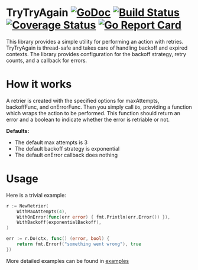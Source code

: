 # TryTryAgain [![GoDoc](https://godoc.org/github.com/ynori7/trytryagain?status.png)](https://godoc.org/github.com/ynori7/trytryagain) [![Build Status](https://travis-ci.org/ynori7/trytryagain.svg?branch=master)](https://travis-ci.com/github/ynori7/trytryagain) [![Coverage Status](https://coveralls.io/repos/github/ynori7/trytryagain/badge.svg?branch=master)](https://coveralls.io/github/ynori7/trytryagain?branch=master) [![Go Report Card](https://goreportcard.com/badge/ynori7/trytryagain)](https://goreportcard.com/report/github.com/ynori7/trytryagain)
This library provides a simple utility for performing an action with retries. TryTryAgain is thread-safe and takes 
care of handling backoff and expired contexts. The library provides configuration for the backoff strategy, retry 
counts, and a callback for errors.

# How it works
A retrier is created with the specified options for maxAttempts, backoffFunc, and onErrorFunc. Then you simply call `Do`, 
providing a function which wraps the action to be performed. This function should return an error and a boolean to indicate 
whether the error is retriable or not. 

**Defaults:** 

- The default max attempts is 3
- The default backoff strategy is exponential 
- The default onError callback does nothing

# Usage

Here is a trivial example:

```go
r := NewRetrier(
    WithMaxAttempts(4),
    WithOnError(func(err error) { fmt.Println(err.Error()) }),
    WithBackoff(exponentialBackoff),
)

err := r.Do(ctx, func() (error, bool) {
    return fmt.Errorf("something went wrong"), true
})
```

More detailed examples can be found in [examples](./examples)
